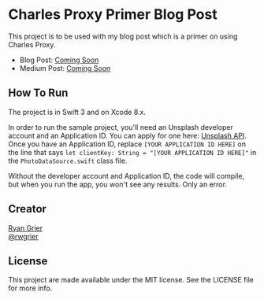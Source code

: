 # Charles Proxy Primer Blog Post

This project is to be used with my blog post which is a primer on using Charles Proxy. 

- Blog Post: [Coming Soon]()
- Medium Post: [Coming Soon]()

## How To Run

The project is in Swift 3 and on Xcode 8.x. 

In order to run the sample project, you'll need an Unsplash developer account and an Application ID. You can apply for one here: [Unsplash API](https://unsplash.com/developers). Once you have an Application ID, replace `[YOUR APPLICATION ID HERE]` on the line that says `let clientKey: String = "[YOUR APPLICATION ID HERE]"` in the `PhotoDataSource.swift` class file. 

Without the developer account and Application ID, the code will compile, but when you run the app, you won't see any results. Only an error. 

## Creator

[Ryan Grier](http://github.com/rwgrier)  
[@rwgrier](https://twitter.com/rwgrier)

## License

This project are made available under the MIT license. See the LICENSE file for more info.

